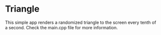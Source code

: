 # Triangle

This simple app renders a randomized triangle to the screen every tenth of a second.
Check the main.cpp file for more information.